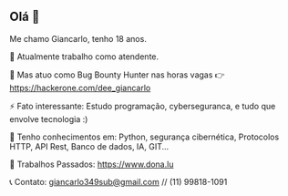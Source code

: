 ## Olá 👋

Me chamo Giancarlo, tenho 18 anos.

🔭 Atualmente trabalho como atendente.

👾 Mas atuo como Bug Bounty Hunter nas horas vagas 👉 https://hackerone.com/dee_giancarlo

⚡ Fato interessante: Estudo programação, cyberseguranca, e tudo que envolve tecnologia :)

🧪 Tenho conhecimentos em: Python, segurança cibernética, Protocolos HTTP, API Rest, Banco de dados, IA, GIT...

🍃 Trabalhos Passados: https://www.dona.lu

📞 Contato: giancarlo349sub@gmail.com // (11) 99818-1091
